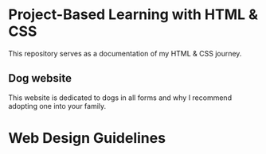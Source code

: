 # Project-Based Learning with HTML & CSS
This repository serves as a documentation of my HTML & CSS journey.

##  Dog website
This website is dedicated to dogs in all forms and why I recommend adopting one into your family.

# Web Design Guidelines
